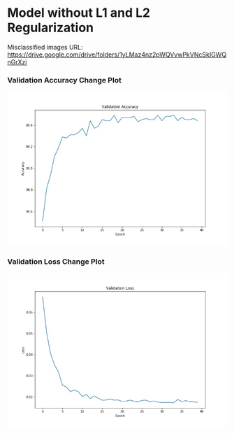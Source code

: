 # Model without L1 and L2 Regularization
Misclassified images URL: https://drive.google.com/drive/folders/1yLMaz4nz2pWQVvwPkVNcSkIGWQnGrXzj

### Validation Accuracy Change Plot
![Image description](https://github.com/sanjeev29/EVA-4/blob/master/S6/Without_L1_and_L2/validation_accuracy_change_plot.jpg)

### Validation Loss Change Plot
![Image description](https://github.com/sanjeev29/EVA-4/blob/master/S6/Without_L1_and_L2/validation_loss_change_plot.jpg)
